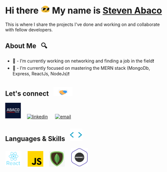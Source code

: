 #  Hi there <img src="bounce-emoji.gif" alt="bounce gif" width="30"> My name is <a href="https://www.stevenabaco.dev"> Steven Abaco</a>
This is where I share the projects I've done and working on and collaborate with fellow developers.
## About Me &nbsp; 🔍
- 🔭 - I’m currently working on networking and finding a job in the field:exclamation: 
- 🌱 - I’m currently focused on mastering the MERN stack (MongoDb, Express, ReactJs, NodeJs):exclamation: 

## Let's connect &nbsp; <img src="handshake.gif" alt="handshake" width="60">

<a href="https://www.stevenabaco.dev" target="_blank" rel="noopener noreferrer"> <img src="abaco-logo.png" alt="Steven Abaco Logo" height="50" style="margin: 10"></a>&nbsp;&nbsp;&nbsp;&nbsp; 
<a href="https://www.linkedin.com/in/stevenabaco/" target="_blank" rel="noopener noreferrer"> <img src="https://image.flaticon.com/icons/png/128/174/174857.png" alt="linkedin" height="50" style="margin: 10"></a>&nbsp;&nbsp;&nbsp;&nbsp;&nbsp;
<a href="mailto:stevenabaco@gmail.com"> <img src="https://t3.ftcdn.net/jpg/02/73/74/34/240_F_273743445_8NsO173YKt3qKssAjPPGDLj4TcUlBsNA.jpg" alt="email" height="50" style="margin: 10, display: inline-block"></a>&nbsp;&nbsp;&nbsp;&nbsp;&nbsp;

## Languages & Skills &nbsp; <img src="skills.gif" width="40">

<a href="https://www.reactjs.org/" target="_blank" rel="noopener noreferrer"> <img src="react_logo.png" alt="ReactJs Logo" height="50"></a>&nbsp;&nbsp;&nbsp;&nbsp;
<a href="https://www.javascript.com/" target="_blank" rel="noopener noreferrer"> <img src="js6.svg" alt="Javascript Logo" height="50"></a>&nbsp;&nbsp;&nbsp;&nbsp;
<a href="https://www.mongodb.com/" target="_blank" rel="noopener noreferrer"> <img src="mongo-logo.png" alt="Javascript Logo" height="50"></a>&nbsp;&nbsp;&nbsp;&nbsp;
<a href="https://www.expressjs.com/" target="_blank" rel="noopener noreferrer"> <img src="express-logo.png" alt="Javascript Logo" height="60"></a>&nbsp;&nbsp;&nbsp;&nbsp;
